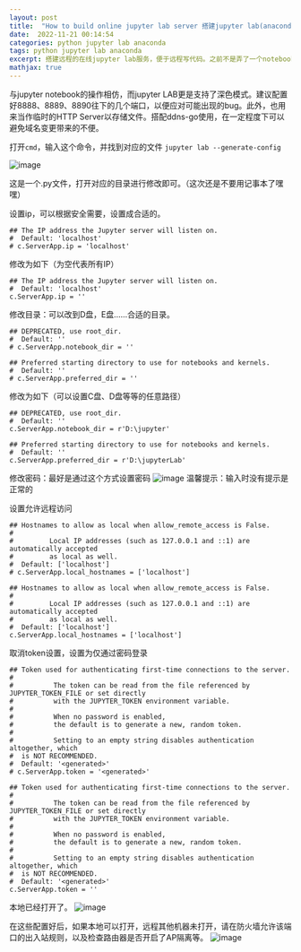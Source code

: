 ```yaml
---
layout: post
title:  "How to build online jupyter lab server 搭建jupyter lab(anaconda)"
date:  2022-11-21 00:14:54
categories: python jupyter lab anaconda
tags: python jupyter lab anaconda
excerpt: 搭建远程的在线jupyter lab服务，便于远程写代码。之前不是弄了一个notebook嘛，发现了一个更好用的jupyter lab
mathjax: true
---
```



与jupyter notebook的操作相仿，而jupyter LAB更是支持了深色模式。建议配置好8888、8889、8890往下的几个端口，以便应对可能出现的bug。此外，也用来当作临时的HTTP Server以存储文件。搭配ddns-go使用，在一定程度下可以避免域名变更带来的不便。

打开```cmd```，输入这个命令，并找到对应的文件
```jupyter lab --generate-config```

![image](https://user-images.githubusercontent.com/63193298/203014392-851ff3cd-4a2a-4f0a-a8f4-eccba2e94297.png)


这是一个.py文件，打开对应的目录进行修改即可。（这次还是不要用记事本了嘿嘿）


设置ip，可以根据安全需要，设置成合适的。 

```
## The IP address the Jupyter server will listen on.
#  Default: 'localhost'
# c.ServerApp.ip = 'localhost'
```

修改为如下（为空代表所有IP）

```
## The IP address the Jupyter server will listen on.
#  Default: 'localhost'
c.ServerApp.ip = ''
```

修改目录：可以改到D盘，E盘……合适的目录。
```
## DEPRECATED, use root_dir.
#  Default: ''
# c.ServerApp.notebook_dir = ''
```
```
## Preferred starting directory to use for notebooks and kernels.
#  Default: ''
# c.ServerApp.preferred_dir = ''
```
修改为如下（可以设置C盘、D盘等等的任意路径）
```
## DEPRECATED, use root_dir.
#  Default: ''
c.ServerApp.notebook_dir = r'D:\jupyter'
```
```
## Preferred starting directory to use for notebooks and kernels.
#  Default: ''
c.ServerApp.preferred_dir = r'D:\jupyterLab'
```

修改密码：最好是通过这个方式设置密码
![image](https://user-images.githubusercontent.com/63193298/203016862-9e8fe0ac-aa2e-4987-a0ae-a3febff81c30.png)
温馨提示：输入时没有提示是正常的

设置允许远程访问
```
## Hostnames to allow as local when allow_remote_access is False.
#  
#         Local IP addresses (such as 127.0.0.1 and ::1) are automatically accepted
#         as local as well.
#  Default: ['localhost']
# c.ServerApp.local_hostnames = ['localhost']
```

```
## Hostnames to allow as local when allow_remote_access is False.
#  
#         Local IP addresses (such as 127.0.0.1 and ::1) are automatically accepted
#         as local as well.
#  Default: ['localhost']
c.ServerApp.local_hostnames = ['localhost']
```


取消token设置，设置为仅通过密码登录
```
## Token used for authenticating first-time connections to the server.
#  
#          The token can be read from the file referenced by JUPYTER_TOKEN_FILE or set directly
#          with the JUPYTER_TOKEN environment variable.
#  
#          When no password is enabled,
#          the default is to generate a new, random token.
#  
#          Setting to an empty string disables authentication altogether, which
#  is NOT RECOMMENDED.
#  Default: '<generated>'
# c.ServerApp.token = '<generated>'
```

```
## Token used for authenticating first-time connections to the server.
#  
#          The token can be read from the file referenced by JUPYTER_TOKEN_FILE or set directly
#          with the JUPYTER_TOKEN environment variable.
#  
#          When no password is enabled,
#          the default is to generate a new, random token.
#  
#          Setting to an empty string disables authentication altogether, which
#  is NOT RECOMMENDED.
#  Default: '<generated>'
c.ServerApp.token = ''
```

本地已经打开了。
![image](https://user-images.githubusercontent.com/63193298/192081129-91a87932-449a-4543-ac68-a60246b6ae74.png)

在这些配置好后，如果本地可以打开，远程其他机器未打开，请在防火墙允许该端口的出入站规则，以及检查路由器是否开启了AP隔离等。
![image](https://user-images.githubusercontent.com/63193298/192081135-173bf9cf-7014-484f-8d4e-49f3e540732e.png)

